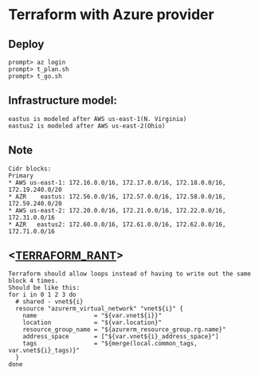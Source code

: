 # Terraform with Azure provider

## Deploy
```
prompt> az login
prompt> t_plan.sh
prompt> t_go.sh
```

## Infrastructure model:
```
eastus is modeled after AWS us-east-1(N. Virginia)
eastus2 is modeled after AWS us-east-2(Ohio)
```

## Note

```
Cidr blocks:
Primary
* AWS us-east-1: 172.16.0.0/16, 172.17.0.0/16, 172.18.0.0/16, 172.19.240.0/20
* AZR    eastus: 172.56.0.0/16, 172.57.0.0/16, 172.58.0.0/16, 172.59.240.0/20
* AWS us-east-2: 172.20.0.0/16, 172.21.0.0/16, 172.22.0.0/16, 172.31.0.0/16
* AZR   eastus2: 172.60.0.0/16, 172.61.0.0/16, 172.62.0.0/16, 172.71.0.0/16
```
## <[TERRAFORM_RANT](https://medium.com/@hbarcelos/things-i-wish-i-knew-about-terraform-before-jumping-into-it-43ee92a9dd65)>
```
Terraform should allow loops instead of having to write out the same block 4 times.
Should be like this:
for i in 0 1 2 3 do
  # shared - vnet${i}
  resource "azurerm_virtual_network" "vnet${i}" {
    name                = "${var.vnet${i}}"
    location            = "${var.location}"
    resource_group_name = "${azurerm_resource_group.rg.name}"
    address_space       = ["${var.vnet${i}_address_space}"]
    tags                = "${merge(local.common_tags, var.vnet${i}_tags)}"
  }
done
```
